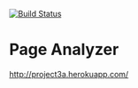 [![Build Status](https://travis-ci.org/kulikov98/project-lvl3-s460.svg?branch=master)](https://travis-ci.org/kulikov98/project-lvl3-s460)

# Page Analyzer

http://project3a.herokuapp.com/
